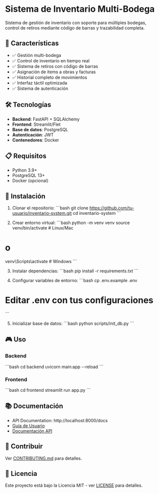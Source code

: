 # Sistema de Inventario Multi-Bodega

Sistema de gestión de inventario con soporte para múltiples bodegas, control de retiros mediante código de barras y trazabilidad completa.

## 🌟 Características

- ✅ Gestión multi-bodega
- ✅ Control de inventario en tiempo real
- ✅ Sistema de retiros con código de barras
- ✅ Asignación de items a obras y facturas
- ✅ Historial completo de movimientos
- ✅ Interfaz táctil optimizada
- ✅ Sistema de autenticación

## 🛠️ Tecnologías

- **Backend**: FastAPI + SQLAlchemy
- **Frontend**: Streamlit/Flet
- **Base de datos**: PostgreSQL
- **Autenticación**: JWT
- **Contenedores**: Docker

## 📋 Requisitos

- Python 3.9+
- PostgreSQL 13+
- Docker (opcional)

## 🚀 Instalación

1. Clonar el repositorio:
\`\`\`bash
git clone https://github.com/tu-usuario/inventario-system.git
cd inventario-system
\`\`\`

2. Crear entorno virtual:
\`\`\`bash
python -m venv venv
source venv/bin/activate  # Linux/Mac
# o
venv\Scripts\activate  # Windows
\`\`\`

3. Instalar dependencias:
\`\`\`bash
pip install -r requirements.txt
\`\`\`

4. Configurar variables de entorno:
\`\`\`bash
cp .env.example .env
# Editar .env con tus configuraciones
\`\`\`

5. Inicializar base de datos:
\`\`\`bash
python scripts/init_db.py
\`\`\`

## 🎮 Uso

### Backend
\`\`\`bash
cd backend
uvicorn main:app --reload
\`\`\`

### Frontend
\`\`\`bash
cd frontend
streamlit run app.py
\`\`\`

## 📚 Documentación

- API Documentation: http://localhost:8000/docs
- [Guía de Usuario](docs/USER_GUIDE.md)
- [Documentación API](docs/API.md)

## 🤝 Contribuir

Ver [CONTRIBUTING.md](CONTRIBUTING.md) para detalles.

## 📄 Licencia

Este proyecto está bajo la Licencia MIT - ver [LICENSE](LICENSE) para detalles.
